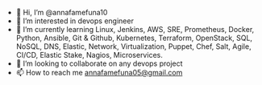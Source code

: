 - 👋 Hi, I’m @annafamefuna10
- 👀 I’m interested in devops engineer
- 🌱 I’m currently learning Linux, Jenkins, AWS, SRE, Prometheus, Docker, Python, Ansible, Git & Github, Kubernetes, Terraform, OpenStack, SQL, NoSQL, DNS, Elastic, Network, Virtualization, Puppet, Chef, Salt, Agile, CI/CD, Elastic Stake, Nagios, Microservices.
- 💞️ I’m looking to collaborate on any devops project
- 📫 How to reach me annafamefuna05@gmail.com

<!---
annafamefuna10/annafamefuna10 is a ✨ special ✨ repository because its `README.md` (this file) appears on your GitHub profile.
You can click the Preview link to take a look at your changes.
--->
